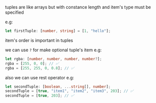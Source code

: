 tuples are like arrays but with constance length and item's type must be specified

e.g:
```ts
let firstTuple: [number, string] = [1, "hello"];
```

item's order is important in tuples

we can use `?` for make optional tuple's item
e.g:
```ts
let rgba: [number, number, number, number?];
rgba = [255, 0, 0]; // ✅
rgba = [255, 255, 0, 0.8]; // ✅
```

also we can use rest operator
e.g:
```ts
let secondTuple: [boolean, ...string[], number];
secondTuple = [true, "item1", "item2", "item3", 203]; // ✅
secondTuple = [true, 203]; // ✅
```



